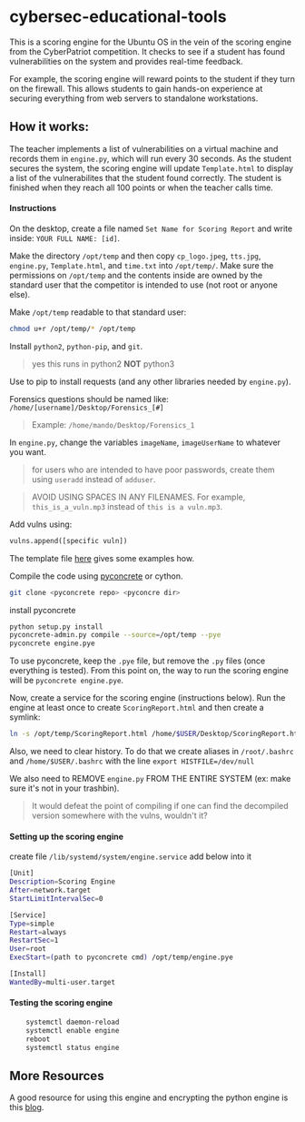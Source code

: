 # cybersec-educational-tools
This is a scoring engine for the Ubuntu OS in the vein of the scoring engine from the CyberPatriot competition. It checks to see if a student has found vulnerabilities on the system and provides real-time feedback. 

For example, the scoring engine will reward points to the student if they turn on the firewall. This allows students to gain hands-on experience at securing everything from web servers to standalone workstations. 

## How it works:
The teacher implements a list of vulnerabilities on a virtual machine and records them in `engine.py`, which will run every 30 seconds. As the student secures the system, the scoring engine will update `Template.html` to display a list of the vulnerabilites that the student found correctly. The student is finished when they reach all 100 points or when the teacher calls time. 

#### Instructions

On the desktop, create a file named `Set Name for Scoring Report` and write inside: `YOUR FULL NAME: [id]`.

Make the directory `/opt/temp` and then copy `cp_logo.jpeg`, `tts.jpg`, `engine.py`, `Template.html`, and `time.txt` into `/opt/temp/`. Make sure the permissions on `/opt/temp` and the contents inside are owned by the standard user that the competitor is intended to use (not root or anyone else). 
    
Make `/opt/temp` readable to that standard user:
```bash
chmod u+r /opt/temp/* /opt/temp
```
Install `python2`, `python-pip`, and `git`.

> yes this runs in python2 **NOT** python3

Use to pip to install requests (and any other libraries needed by `engine.py`).

Forensics questions should be named like: `/home/[username]/Desktop/Forensics_[#]`

> Example: `/home/mando/Desktop/Forensics_1`

In `engine.py`, change the variables `imageName`, `imageUserName` to whatever you want.
> for users who are intended to have poor passwords, create them using `useradd` instead of `adduser`.

> AVOID USING SPACES IN ANY FILENAMES. For example, `this_is_a_vuln.mp3` instead of `this is a vuln.mp3`.

Add vulns using:
```python
vulns.append([specific vuln])
```
The template file [here](vuln_explanation.md) gives some examples how.

Compile the code using [pyconcrete](https://pypi.org/project/pyconcrete/) or cython.

```bash
git clone <pyconcrete repo> <pyconcre dir>	
```
install pyconcrete
```bash
python setup.py install
pyconcrete-admin.py compile --source=/opt/temp --pye
pyconcrete engine.pye
```
    
To use pyconcrete, keep the `.pye` file, but remove the `.py` files (once everything is tested). From this point on, the way to run the scoring engine will be `pyconcrete engine.pye`.

Now, create a service for the scoring engine (instructions below). Run the engine at least once to create `ScoringReport.html` and then create a symlink:
```bash
ln -s /opt/temp/ScoringReport.html /home/$USER/Desktop/ScoringReport.html)
```
Also, we need to clear history. To do that we create aliases in `/root/.bashrc` and `/home/$USER/.bashrc` with the line `export HISTFILE=/dev/null`

We also need to REMOVE `engine.py` FROM THE ENTIRE SYSTEM (ex: make sure it's not in your trashbin). 

> It would defeat the point of compiling if one can find the decompiled version somewhere with the vulns, wouldn't it?

#### Setting up the scoring engine

create file `/lib/systemd/system/engine.service` add below into it

```bash
[Unit]
Description=Scoring Engine
After=network.target
StartLimitIntervalSec=0

[Service]
Type=simple
Restart=always
RestartSec=1
User=root
ExecStart=(path to pyconcrete cmd) /opt/temp/engine.pye

[Install]
WantedBy=multi-user.target
```
#### Testing the scoring engine
```bash
    systemctl daemon-reload
    systemctl enable engine
    reboot
    systemctl status engine
```
## More Resources

A good resource for using this engine and encrypting the python engine is this [blog](https://xenonminer.github.io/2023/06/15/scorpio_linux_setup/).
